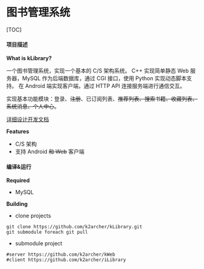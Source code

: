 # 图书管理系统

[TOC]



#### 项目描述

**What is kLibrary?**

一个图书管理系统，实现一个基本的 C/S 架构系统。
C++ 实现简单静态 Web 服务器，MySQL 作为后端数据库，通过 CGI 接口，使用 Python 实现动态脚本支持。
在 Android 端实现客户端，通过 HTTP API 连接服务端进行通信交互。

实现基本功能模块：登录、~~注册~~、已订阅列表、~~推荐列表、搜索书籍、收藏列表、系统消息、个人中心~~。

[详细设计开发文档](docs/index.md)

**Features**

* C/S 架构
* 支持 Android ~~和 Web~~ 客户端

#### 编译&运行

**Required**

*  MySQL

**Building**
* clone projects
```
git clone https://github.com/k2archer/kLibrary.git
git submodule foreach git pull
```

* submodule project

```
#server https://github.com/k2archer/kWeb
#client https://github.com/k2archer/iLibrary
```

